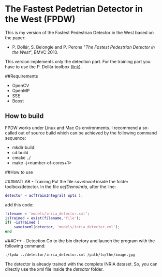 # The Fastest Pedetrian Detector in the West (FPDW)
This is my version of the Fastest Pedestrian Detector in the West based on the paper:
* P. Dollár, S. Belongie and P. Perona "_The Fastest Pedestrian Detector in the West_", BMVC 2010.

This version implements only the detection part. For the training part you have to use the P. Dollàr toolbox ([link](https://github.com/pdollar/toolbox/tree/master/detector)).

##Requirements
* OpenCV
* OpenMP
* SSE
* Boost

## How to build

FPDW works under Linux and Mac Os environments. I recommend a so-called out of source build 
which can be achieved by the following command sequence:

* mkdir build
* cd build
* cmake ../
* make -j\<number-of-cores+1\>

##How to use

###MATLAB - Training
Put the file _savetoxml_ inside the folder toolbox/detector.
In the file _acfDemoInria_, after the line:
```matlab
detector = acfTrainIntegral( opts );
```

add this code:
```matlab
filename = 'models/inria_detector.xml';
isTrained = exist(filename,'file');
if( ~isTrained )
    savetoxml(detector, 'models/inria_detector.xml');
end
```

###C++ - Detection
Go to the bin diretory and launch the program with the following command:
```bash
./fpdw ../detector/inria_detector.xml /path/to/the/image.jpg
```

The detector is already trained with the complete INRIA dataset. So, you can directly use the xml file inside the _detector_ folder.
